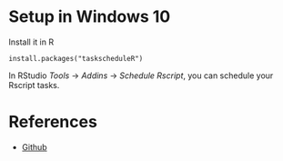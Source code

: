 # Setup in Windows 10
Install it in R
```
install.packages("taskscheduleR")
```

In RStudio *Tools* -> *Addins* -> *Schedule Rscript*, you can schedule your Rscript tasks.


# References
* [Github](https://github.com/bnosac/taskscheduleR)

